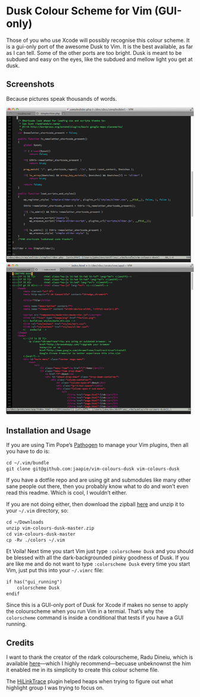 # Dusk Colour Scheme for Vim (GUI-only)

Those of you who use Xcode will possibly recognise this colour scheme. It is a
gui-only port of the awesome Dusk to Vim. It is the best available, as far as
I can tell. Some of the other ports are too bright. Dusk is meant to be
subdued and easy on the eyes, like the subdued and mellow light you get at
dusk.

## Screenshots

Because pictures speak thousands of words. 

![Dusk in MacVim editing PHP](vim-dusk-1.png)
![Dusk in MacVim editing HTML](vim-dusk-2.png)

## Installation and Usage

If you are using Tim Pope&rsquo;s [Pathogen](https://github.com/tpope/vim-pathogen)
to manage your Vim plugins, then all you have to do is:

	cd ~/.vim/bundle 
	git clone git@github.com:jaapie/vim-colours-dusk vim-colours-dusk

If you have a dotfile repo and are using git and submodules like many other
sane people out there, then you probably know what to do and won&rsquo;t even read
this readme. Which is cool, I wouldn&rsquo;t either.

If you are not doing either, then download the zipball 
[here](https://github.com/jaapie/vim-colours-dusk/archive/master.zip) and
unzip it to your `~/.vim` directory, so:

	cd ~/Downloads
	unzip vim-colours-dusk-master.zip
	cd vim-colours-dusk-master
	cp -Rv ./colors ~/.vim

Et Voila! Next time you start Vim just type `:colorscheme Dusk` and you should
be blessed with all the dark-backgrounded pinky goodness of Dusk. If you are
like me and do not want to type `:colorscheme Dusk` every time you start Vim,
just put this into your `~/.vimrc` file:


	if has("gui_running")
		colorscheme Dusk 
	endif

Since this is a GUI-only port of Dusk for Xcode if makes no sense to apply the
colourscheme when you run Vim in a termial. That&rsquo;s why the `colorscheme`
command is inside a conditional that tests if you have a GUI running.

## Credits

I want to thank the creator of the rdark colourscheme, Radu Dineiu, which is
available [here](http://www.vim.org/scripts/script.php?script_id=1732)&mdash;which 
I highly recommend&mdash;becuase unbeknownst the him it enabled me in its simplicity
to create this colour scheme file.

The [HiLinkTrace](https://github.com/gerw/vim-HiLinkTrace) plugin helped heaps
when trying to figure out what highlight group I was trying to focus on.


